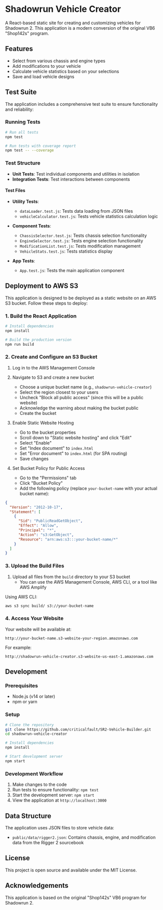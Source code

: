 # Shadowrun Vehicle Creator

A React-based static site for creating and customizing vehicles for Shadowrun 2. This application is a modern conversion of the original VB6 "Shop142s" program.

## Features

- Select from various chassis and engine types
- Add modifications to your vehicle
- Calculate vehicle statistics based on your selections
- Save and load vehicle designs

## Test Suite

The application includes a comprehensive test suite to ensure functionality and reliability:

### Running Tests

```bash
# Run all tests
npm test

# Run tests with coverage report
npm test -- --coverage
```

### Test Structure

- **Unit Tests**: Test individual components and utilities in isolation
- **Integration Tests**: Test interactions between components

#### Test Files

- **Utility Tests**:
  - `dataLoader.test.js`: Tests data loading from JSON files
  - `vehicleCalculator.test.js`: Tests vehicle statistics calculation logic

- **Component Tests**:
  - `ChassisSelector.test.js`: Tests chassis selection functionality
  - `EngineSelector.test.js`: Tests engine selection functionality
  - `ModificationList.test.js`: Tests modification management
  - `VehicleStats.test.js`: Tests statistics display

- **App Tests**:
  - `App.test.js`: Tests the main application component

## Deployment to AWS S3

This application is designed to be deployed as a static website on an AWS S3 bucket. Follow these steps to deploy:

### 1. Build the React Application

```bash
# Install dependencies
npm install

# Build the production version
npm run build
```

### 2. Create and Configure an S3 Bucket

1. Log in to the AWS Management Console
2. Navigate to S3 and create a new bucket
   - Choose a unique bucket name (e.g., `shadowrun-vehicle-creator`)
   - Select the region closest to your users
   - Uncheck "Block all public access" (since this will be a public website)
   - Acknowledge the warning about making the bucket public
   - Create the bucket

3. Enable Static Website Hosting
   - Go to the bucket properties
   - Scroll down to "Static website hosting" and click "Edit"
   - Select "Enable"
   - Set "Index document" to `index.html`
   - Set "Error document" to `index.html` (for SPA routing)
   - Save changes

4. Set Bucket Policy for Public Access
   - Go to the "Permissions" tab
   - Click "Bucket Policy"
   - Add the following policy (replace `your-bucket-name` with your actual bucket name):

```json
{
  "Version": "2012-10-17",
  "Statement": [
    {
      "Sid": "PublicReadGetObject",
      "Effect": "Allow",
      "Principal": "*",
      "Action": "s3:GetObject",
      "Resource": "arn:aws:s3:::your-bucket-name/*"
    }
  ]
}
```

### 3. Upload the Build Files

1. Upload all files from the `build` directory to your S3 bucket
   - You can use the AWS Management Console, AWS CLI, or a tool like AWS Amplify

Using AWS CLI:
```bash
aws s3 sync build/ s3://your-bucket-name
```

### 4. Access Your Website

Your website will be available at:
```
http://your-bucket-name.s3-website-your-region.amazonaws.com
```

For example:
```
http://shadowrun-vehicle-creator.s3-website-us-east-1.amazonaws.com
```

## Development

### Prerequisites

- Node.js (v14 or later)
- npm or yarn

### Setup

```bash
# Clone the repository
git clone https://github.com/criticalfault/SR2-Vehicle-Builder.git
cd shadowrun-vehicle-creator

# Install dependencies
npm install

# Start development server
npm start
```

### Development Workflow

1. Make changes to the code
2. Run tests to ensure functionality: `npm test`
3. Start the development server: `npm start`
4. View the application at `http://localhost:3000`

## Data Structure

The application uses JSON files to store vehicle data:

- `public/data/rigger2.json`: Contains chassis, engine, and modification data from the Rigger 2 sourcebook

## License

This project is open source and available under the MIT License.

## Acknowledgements

This application is based on the original "Shop142s" VB6 program for Shadowrun 2.